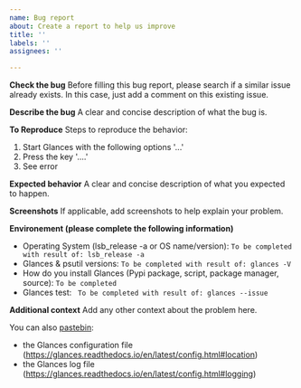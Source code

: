 ```yaml
---
name: Bug report
about: Create a report to help us improve
title: ''
labels: ''
assignees: ''

---
```

**Check the bug**
Before filling this bug report, please search if a similar issue already exists.
In this case, just add a comment on this existing issue.

**Describe the bug**
A clear and concise description of what the bug is.

**To Reproduce**
Steps to reproduce the behavior:
1. Start Glances with the following options '...'
2. Press the key '....'
3. See error

**Expected behavior**
A clear and concise description of what you expected to happen.

**Screenshots**
If applicable, add screenshots to help explain your problem.

**Environement (please complete the following information)**
 - Operating System (lsb_release -a or OS name/version): `To be completed with result of: lsb_release -a`
 - Glances & psutil versions: `To be completed with result of: glances -V`
 - How do you install Glances (Pypi package, script, package manager, source): `To be completed`
 - Glances test: ` To be completed with result of: glances --issue`

**Additional context**
Add any other context about the problem here.

You can also [pastebin](https://pastebin.com/):

* the Glances configuration file (https://glances.readthedocs.io/en/latest/config.html#location)
* the Glances log file (https://glances.readthedocs.io/en/latest/config.html#logging)
